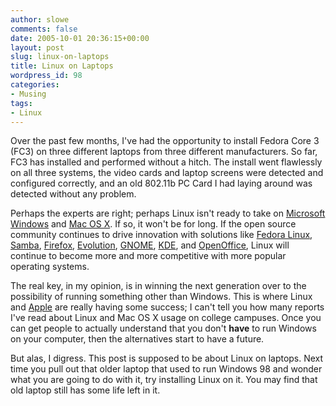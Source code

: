 ```yaml
---
author: slowe
comments: false
date: 2005-10-01 20:36:15+00:00
layout: post
slug: linux-on-laptops
title: Linux on Laptops
wordpress_id: 98
categories:
- Musing
tags:
- Linux
---
```


Over the past few months, I've had the opportunity to install Fedora Core 3 (FC3) on three different laptops from three different manufacturers. So far, FC3 has installed and performed without a hitch. The install went flawlessly on all three systems, the video cards and laptop screens were detected and configured correctly, and an old 802.11b PC Card I had laying around was detected without any problem.

Perhaps the experts are right; perhaps Linux isn't ready to take on [Microsoft Windows](http://www.microsoft.com/windows/) and [Mac OS X](http://www.apple.com/macosx/). If so, it won't be for long. If the open source community continues to drive innovation with solutions like [Fedora Linux](http://fedora.redhat.com/), [Samba](http://www.samba.org/), [Firefox](http://www.mozilla.org/products/firefox/), [Evolution](http://www.gnome.org/projects/evolution/), [GNOME](http://www.gnome.org/), [KDE](http://www.kde.org/), and [OpenOffice](http://www.openoffice.org/), Linux will continue to become more and more competitive with more popular operating systems.

The real key, in my opinion, is in winning the next generation over to the possibility of running something other than Windows. This is where Linux and [Apple](http://www.apple.com/) are really having some success; I can't tell you how many reports I've read about Linux and Mac OS X usage on college campuses. Once you can get people to actually understand that you don't **have** to run Windows on your computer, then the alternatives start to have a future.

But alas, I digress. This post is supposed to be about Linux on laptops. Next time you pull out that older laptop that used to run Windows 98 and wonder what you are going to do with it, try installing Linux on it. You may find that old laptop still has some life left in it.
